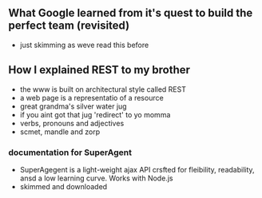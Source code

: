 ## What Google learned from it's quest to build the perfect team (revisited)
- just skimming as weve read this before

## How I explained REST to my brother
-  the www is built on architectural style called REST
- a web page is a representatio of a resource
- great grandma's silver water jug
- if you aint got that jug 'redirect' to yo momma
- verbs, pronouns and adjectives
- scmet, mandle and zorp
### documentation for SuperAgent
- SuperAgegent is a light-weight ajax API crsfted for fleibility, readability, ansd a low learning curve. Works with Node.js
- skimmed and downloaded
